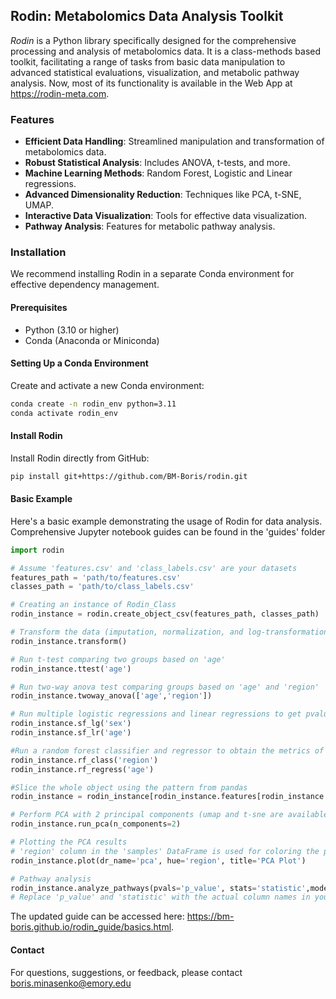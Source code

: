 ## **Rodin: Metabolomics Data Analysis Toolkit**

_Rodin_ is a Python library specifically designed for the comprehensive processing and analysis of metabolomics data. It is a class-methods based toolkit, facilitating a range of tasks from basic data manipulation to advanced statistical evaluations, visualization, and metabolic pathway analysis. Now, most of its functionality is available in the Web App at https://rodin-meta.com.

### **Features**

- **Efficient Data Handling**: Streamlined manipulation and transformation of metabolomics data.
- **Robust Statistical Analysis**: Includes ANOVA, t-tests, and more.
- **Machine Learning Methods**: Random Forest, Logistic and Linear regressions.
- **Advanced Dimensionality Reduction**: Techniques like PCA, t-SNE, UMAP.
- **Interactive Data Visualization**: Tools for effective data visualization.
- **Pathway Analysis**: Features for metabolic pathway analysis.

### **Installation**

We recommend installing Rodin in a separate Conda environment for effective dependency management.

#### Prerequisites

- Python (3.10 or higher)
- Conda (Anaconda or Miniconda)

#### Setting Up a Conda Environment

Create and activate a new Conda environment:

```bash
conda create -n rodin_env python=3.11
conda activate rodin_env
```
#### Install Rodin

Install Rodin directly from GitHub:
```bash
pip install git+https://github.com/BM-Boris/rodin.git
```

#### Basic Example

Here's a basic example demonstrating the usage of Rodin for data analysis. Comprehensive Jupyter notebook guides can be found in the 'guides' folder
```python
import rodin

# Assume 'features.csv' and 'class_labels.csv' are your datasets
features_path = 'path/to/features.csv'
classes_path = 'path/to/class_labels.csv'

# Creating an instance of Rodin_Class
rodin_instance = rodin.create_object_csv(features_path, classes_path)

# Transform the data (imputation, normalization, and log-transformation steps)
rodin_instance.transform()

# Run t-test comparing two groups based on 'age'
rodin_instance.ttest('age')

# Run two-way anova test comparing groups based on 'age' and 'region'
rodin_instance.twoway_anova(['age','region'])

# Run multiple logistic regressions and linear regressions to get pvalues for each feature
rodin_instance.sf_lg('sex')
rodin_instance.sf_lr('age')

#Run a random forest classifier and regressor to obtain the metrics of the trained model using k-fold validation, with assigned feature importance scores to each variable
rodin_instance.rf_class('region')
rodin_instance.rf_regress('age')

#Slice the whole object using the pattern from pandas
rodin_instance = rodin_instance[rodin_instance.features[rodin_instance.features['imp(rf) age']>0]]

# Perform PCA with 2 principal components (umap and t-sne are available as well)
rodin_instance.run_pca(n_components=2)

# Plotting the PCA results
# 'region' column in the 'samples' DataFrame is used for coloring the points
rodin_instance.plot(dr_name='pca', hue='region', title='PCA Plot')

# Pathway analysis 
rodin_instance.analyze_pathways(pvals='p_value', stats='statistic',mode='positive')
# Replace 'p_value' and 'statistic' with the actual column names in your 'features' DataFrame(rodin_instance.features) and provide Mass spectrometry analysis mode.
```
The updated guide can be accessed here: https://bm-boris.github.io/rodin_guide/basics.html.

#### Contact
For questions, suggestions, or feedback, please contact boris.minasenko@emory.edu

